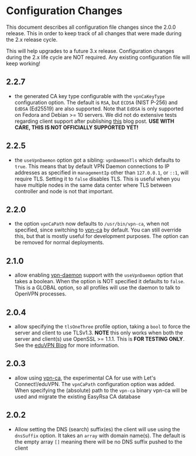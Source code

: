 # Configuration Changes

This document describes all configuration file changes since the 2.0.0 release.
This in order to keep track of all changes that were made during the 2.x 
release cycle. 

This will help upgrades to a future 3.x release. Configuration changes during
the 2.x life cycle are NOT required. Any existing configuration file will keep
working!

## 2.2.7

- the generated CA key type configurable with the `vpnCaKeyType` configuration 
  option. The default is `RSA`, but `ECDSA` (NIST P-256) and `EdDSA` (Ed25519) 
  are also supported. Note that `EdDSA` is only supported on Fedora and 
  Debian >= 10 servers. We did not do extensive tests regarding client support 
  after publishing 
  [this](https://www.eduvpn.org/blog/openvpn_modern_crypto.html) blog post. 
  **USE WITH CARE, THIS IS NOT OFFICIALLY SUPPORTED YET!** 

## 2.2.5

- the `useVpnDaemon` option got a sibling: `vpnDaemonTls` which defaults to 
  `true`. This means that by default VPN Daemon connections to IP addresses as
  specified in `managementIp` other than `127.0.0.1`, or `::1`, will require 
  TLS. Setting it to `false` disables TLS. This is useful when you have 
  multiple nodes in the same data center where TLS between controller and node 
  is not that important.
  
## 2.2.0

- the option `vpnCaPath` now defaults to `/usr/bin/vpn-ca`, when not specified,
  since switching to [vpn-ca](https://github.com/letsconnectvpn/vpn-ca) by
  default. You can still override this, but that is mostly useful for 
  development purposes. The option can be removed for normal deployments.

## 2.1.0

- allow enabling [vpn-daemon](https://github.com/letsconnectvpn/vpn-daemon) 
  support with the `useVpnDaemon` option that takes a boolean. When the option 
  is NOT specified it defaults to `false`. This is a GLOBAL option, so all 
  profiles will use the daemon to talk to OpenVPN processes.

## 2.0.4

- allow specifying the `tlsOneThree` profile option, taking a `bool` to force 
  the server and client to use TLSv1.3. **NOTE** this only works when both the
  server and client(s) use OpenSSL >= 1.1.1. This is **FOR TESTING ONLY**. See 
  the [eduVPN Blog](https://www.eduvpn.org/blog/openvpn_modern_crypto.html) for
  more information.

## 2.0.3

- allow using [vpn-ca](https://github.com/fkooman/vpn-ca), the experimental CA 
  for use with Let's Connect!/eduVPN. The `vpnCaPath` configuration option was
  added. When specifying the (absolute) path to the `vpn-ca` binary vpn-ca will 
  be used and migrate the existing EasyRsa CA database

## 2.0.2

- Allow setting the DNS (search) suffix(es) the client will use using the 
  `dnsSuffix` option. It takes an `array` with domain name(s). The default is 
  the empty array `[]` meaning there will be no DNS suffix pushed to the client
